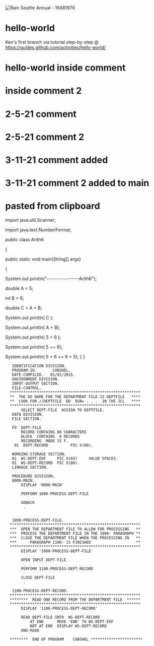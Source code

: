 ![Rain Seattle Annual - 19481979](https://user-images.githubusercontent.com/73729810/110890103-3fb4e800-82a4-11eb-80f6-771265968337.png)
# hello-world
Ken's first branch via tutorial step-by-step @ https://guides.github.com/activities/hello-world/
# hello-world inside comment
#             inside comment 2
#         2-5-21  comment
#         2-5-21  comment 2
#         3-11-21 comment added
#         3-11-21 comment 2 added to main
#         pasted from clipboard
import java.util.Scanner;

import java.text.NumberFormat;

public class Arith6

{

public static void main(String[] args)

{

System.out.println("----------------Arith6");     

double A =  5;  

int B    =  6;  

double C = A + B;

System.out.println( C  );

System.out.println( A + B);

System.out.println( 5 + 6 );

System.out.println( 5   ==  6);

System.out.println( 5 + 6   ==  6 + 5);
      }
}

       IDENTIFICATION DIVISION.
       PROGRAM-ID.       COBSHEL.
       DATE-COMPILED.   01/01/2015.
       ENVIRONMENT DIVISION.
       INPUT-OUTPUT SECTION.
       FILE-CONTROL.
      **********************************************************
      **  THE DD NAME FOR THE DEPARTMENT FILE IS DEPTFILE   ****
      **  LOOK FOR //DEPTFILE  DD  DSN= . . .  IN THE JCL   ****
      **********************************************************
           SELECT DEPT-FILE  ASSIGN TO DEPTFILE.
       DATA DIVISION.
       FILE SECTION.

       FD  DEPT-FILE
           RECORD CONTAINS 80 CHARACTERS
           BLOCK  CONTAINS  0 RECORDS
           RECORDING  MODE IS F.
        01  DEPT-RECORD          PIC X(80).

       WORKING-STORAGE SECTION.
       01  WS-DEPT-EOF     PIC X(03)     VALUE SPACES.
       01  WS-DEPT-RECORD  PIC X(80).
       LINKAGE SECTION.

       PROCEDURE DIVISION.
       0000-MAIN.
           DISPLAY '0000-MAIN'

           PERFORM 1000-PROCESS-DEPT-FILE

           GOBACK
            .


       1000-PROCESS-DEPT-FILE.
      **********************************************************
      ***  OPEN THE DEPARTMENT FILE TO ALLOW FOR PROCESSING   **
      ***  PROCESS THE DEPARTMENT FILE IN THE 1000- PARAGRAPH **
      ***  CLOSE THE DEPARTMENT FILE WHEN THE PROCESSING IN   **
      ***      PARAGRAPH 1100- IS FINISHED                    **
      **********************************************************
           DISPLAY '1000-PROCESS-DEPT-FILE'

           OPEN INPUT DEPT-FILE

           PERFORM 1100-PROCESS-DEPT-RECORD

           CLOSE DEPT-FILE
            .

       1100-PROCESS-DEPT-RECORD.
      **********************************************************
      ********  READ ONE RECORD FROM THE DEPARTMENT FILE  ******
      **********************************************************
           DISPLAY '1100-PROCESS-DEPT-RECORD'

           READ DEPT-FILE INTO  WS-DEPT-RECORD
               AT END      MOVE 'END' TO WS-DEPT-EOF
               NOT AT END  DISPLAY WS-DEPT-RECORD
           END-READ
           .
      ********  END OF PROGRAM    COBSHEL ***********************   
